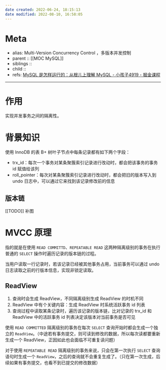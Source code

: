 ```yaml
---
date created: 2022-06-24, 18:15:13
date modified: 2022-08-10, 16:58:05
---
```


# Meta

- alias: Multi-Version Concurrency Control ，多版本并发控制
- parent :: [[MOC MySQL]]
- siblings ::
- child ::
- refs: [MySQL 是怎样运行的：从根儿上理解 MySQL - 小孩子4919 - 掘金课程](https://juejin.cn/book/6844733769996304392/section/6844733770071801870)

---

# 作用

实现并发事务之间的隔离性。

# 背景知识

使用 InnoDB 的表 B+ 树叶子节点中每条记录都有如下两个字段：

- trx_id：每次一个事务对某条聚簇索引记录进行改动时，都会把该事务的事务 id 赋值给该列
- roll_pointer：每次对某条聚簇索引记录进行改动时，都会把旧的版本写入到 undo 日志中，可以通过它来找到该记录修改前的信息

## 版本链

[[TODO]] 补图

# MVCC 原理

指的就是在使用 `READ COMMITTD`、`REPEATABLE READ` 这两种隔离级别的事务在执行普通的 `SELECT` 操作时遍历记录的版本链的过程。

当用户读取一行记录时，若该记录已经被其他事务占用，当前事务可以通过 undo 日志读取之前的行版本信息，实现非锁定读取。

## ReadView

1. 查询时会生成 ReadView，不同隔离级别生成 ReadView 的时机不同
2. ReadView 中有个关键内容：生成 ReadView 时系统活跃事务 id 列表
3. 查询过程中读取某条记录时，遍历该记录的版本链，比对记录的 trx_id 和 ReadView 中的活跃事务 id 列表决定该版本对当前事务是否可见

使用 `READ COMMITTED` 隔离级别的事务在每次 `SELECT` 查询开始时都会生成一个独立的 `ReadView`。（中途若有事务提交，则可读到修改的数据，所以每次读都要重新生成一个 ReadView，正因如此也会面临不可重复读问题）

对于使用 `REPEATABLE READ` 隔离级别的事务来说，只会在第一次执行 `SELECT` 查询语句时生成一个 `ReadView`，之后的查询就不会重复生成了。（只在第一次生成，后续如果有事务提交，也看不到已提交的修改数据）
